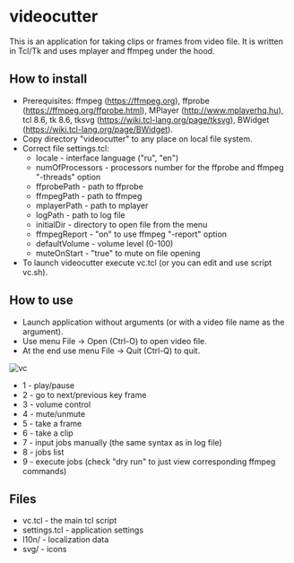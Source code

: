 # videocutter
This is an application for taking clips or frames from video file. It is written in Tcl/Tk and uses mplayer and ffmpeg under the hood.

## How to install
* Prerequisites: ffmpeg (https://ffmpeg.org), ffprobe (https://ffmpeg.org/ffprobe.html), MPlayer (http://www.mplayerhq.hu), tcl 8.6, tk 8.6, tksvg (https://wiki.tcl-lang.org/page/tksvg), BWidget (https://wiki.tcl-lang.org/page/BWidget).
* Copy directory "videocutter" to any place on local file system.
* Correct file settings.tcl:
  * locale - interface language ("ru", "en")
  * numOfProcessors - processors number for the ffprobe and ffmpeg "-threads" option
  * ffprobePath - path to ffprobe
  * ffmpegPath - path to ffmpeg
  * mplayerPath - path to mplayer
  * logPath - path to log file
  * initialDir - directory to open file from the menu
  * ffmpegReport - "on" to use ffmpeg "-report" option
  * defaultVolume - volume level (0-100)
  * muteOnStart - "true" to mute on file opening
* To launch videocutter execute vc.tcl (or you can edit and use script vc.sh).

## How to use
* Launch application without arguments (or with a video file name as the argument).
* Use menu File -> Open (Ctrl-O) to open video file.
* At the end use menu File -> Quit (Ctrl-Q) to quit.

![vc](https://user-images.githubusercontent.com/764089/226156443-a2a9e73f-037d-43c0-a8af-b0a20a6fcc2f.png)
* 1 - play/pause
* 2 - go to next/previous key frame
* 3 - volume control
* 4 - mute/unmute
* 5 - take a frame
* 6 - take a clip
* 7 - input jobs manually (the same syntax as in log file)
* 8 - jobs list
* 9 - execute jobs (check "dry run" to just view corresponding ffmpeg commands)

## Files
* vc.tcl - the main tcl script
* settings.tcl - application settings
* l10n/ - localization data
* svg/ - icons
